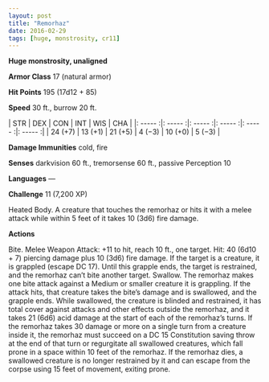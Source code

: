 ```yaml
---
layout: post
title: "Remorhaz"
date: 2016-02-29
tags: [huge, monstrosity, cr11]
---
```


**Huge monstrosity, unaligned**

**Armor Class** 17 (natural armor)

**Hit Points** 195 (17d12 + 85)

**Speed** 30 ft., burrow 20 ft.

|   STR   |   DEX   |   CON   |   INT   |   WIS   |   CHA   |
|: ----- :|: ----- :|: ----- :|: ----- :|: ----- :|: ----- :|
| 24 (+7) | 13 (+1) | 21 (+5) | 4 (−3) | 10 (+0) | 5 (−3) |

**Damage Immunities** cold, fire 

**Senses** darkvision 60 ft., tremorsense 60 ft., passive Perception 10 

**Languages** — 

**Challenge** 11 (7,200 XP)

Heated Body. A creature that touches the remorhaz or hits it with a melee attack while within 5 feet of it takes 10 (3d6) fire damage. 

**Actions**

Bite. Melee Weapon Attack: +11 to hit, reach 10 ft., one target. Hit: 40 (6d10 + 7) piercing damage plus 10 (3d6) fire damage. If the target is a creature, it is grappled (escape DC 17). Until this grapple ends, the target is restrained, and the remorhaz can’t bite another target. Swallow. The remorhaz makes one bite attack against a Medium or smaller creature it is grappling. If the attack hits, that creature takes the bite’s damage and is swallowed, and the grapple ends. While swallowed, the creature is blinded and restrained, it has total cover against attacks and other effects outside the remorhaz, and it takes 21 (6d6) acid damage at the start of each of the remorhaz’s turns. If the remorhaz takes 30 damage or more on a single turn from a creature inside it, the remorhaz must succeed on a DC 15 Constitution saving throw at the end of that turn or regurgitate all swallowed creatures, which fall prone in a space within 10 feet of the remorhaz. If the remorhaz dies, a swallowed creature is no longer restrained by it and can escape from the corpse using 15 feet of movement, exiting prone.